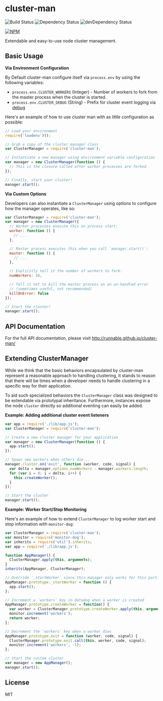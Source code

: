 # cluster-man

![Build Status](https://travis-ci.org/Runnable/cluster-man.svg?branch=master)
![Dependency Status](https://david-dm.org/Runnable/cluster-man.svg)
![devDependency Status](https://david-dm.org/Runnable/cluster-man/dev-status.svg)

[![NPM](https://nodei.co/npm/cluster-man.png?compact=true)](https://nodei.co/npm/cluster-man)

Extendable and easy-to-use node cluster management.

## Basic Usage

**Via Environment Configuration**

By Default cluster-man configure itself via `process.env` by using the following
variables:

- `process.env.CLUSTER_WORKERS` (Integer) - Number of workers to fork from the
  master process when the cluster is started.
- `process.env.CLUSTER_DEBUG` (String) - Prefix for cluster event logging via
  [debug](https://www.npmjs.com/package/debug)

Here's an example of how to use cluster man with as little configuration as
possible:

```js
// Load your environment
require('loadenv')();

// Grab a copy of the cluster manager class
var ClusterManager = require('cluster-man');

// Instantiate a new manager using environment variable configuration
var manager = new ClusterManager(function () {
  // This is the closure called after worker processes are forked
});

// Finally, start your cluster!
manager.start();
```

**Via Custom Options**

Developers can also instantiate a `ClusterManager` using options to configure
how the manager operates, like so:

```js
var ClusterManager = require('cluster-man');
var manager = new ClusterManager({
  // Worker processes execute this on process start:
  worker: function () {
    // ...
  },

  // Master process executes this when you call `manager.start()`:
  master: function () {
    // ...
  },

  // Explicitly tell it the number of workers to fork:
  numWorkers: 16,

  // Tell it not to kill the master process on an un-handled error
  // (sometimes useful, not recommended)
  killOnError: false
});

// Start the cluster!
manager.start();
```

## API Documentation

For the full API documentation, please visit http://runnable.github.io/cluster-man/

## Extending ClusterManager

While we think that the basic behaviors encapsulated by cluster-man represent a
reasonable approach to handling clustering, it stands to reason that there will
be times when a developer needs to handle clustering in a specific way for their
application.

To aid such specialized behaviors the `ClusterManager` class was designed to be
extendable via prototypal inheritance. Furthermore, instances expose the node
`cluster` directly so additional eventing can easily be added.

**Example: Adding additional cluster event listeners**
```js
var app = require('./lib/app.js');
var ClusterManager = require('cluster-man');

// Create a new cluster manager for your application
var manager = new ClusterManager(function () {
  app.start();
});

// Spawn new workers when others die...
manager.cluster.on('exit', function (worker, code, signal) {
  var delta = manager.options.numWorkers - manager.workers.length;
  for (var i = 0; i < delta; i++) {
    this.createWorker();
  }
});

// Start the cluster
manager.start();
```

**Example: Worker Start/Stop Monitoring**

Here's an example of how to extend `ClusterManager` to log worker start and stop
information with `monitor-dog`:

```js
var ClusterManager = require('cluster-man');
var monitor = require('monitor-dog');
var inherits = require('util').inherits;
var app = require('./lib/app.js');

function AppManager() {
  ClusterManager.apply(this, arguments);
}
inherits(AppManager, ClusterManager);

// Override `_startWorker` since this manager only works for this particular app
AppManager.prototype._startWorker = function () {
  app.start();
};

// Increment a `workers` key in datadog when a worker is created
AppManager.prototype.createWorker = function() {
  var worker = ClusterManager.prototype.createWorker.apply(this, arguments);
  monitor.increment('workers');
  return worker;
};

// Decrement the `workers` key when a worker dies
AppManager.prototype.exit = function (worker, code, signal) {
  ClusterManager.prototype.exit.call(this, worker, code, signal);
  monitor.increment('workers', -1);
};

// Start the custom cluster
var manager = new AppManager();
manager.start();
```

## License
MIT
